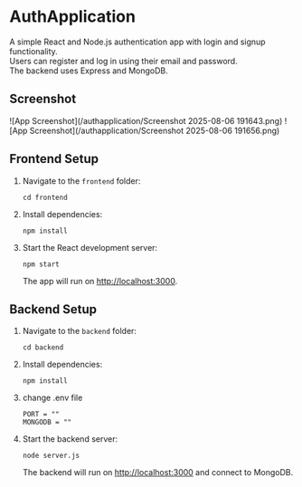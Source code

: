 # AuthApplication

A simple React and Node.js authentication app with login and signup functionality.  
Users can register and log in using their email and password.  
The backend uses Express and MongoDB.

## Screenshot

![App Screenshot](/authapplication/Screenshot 2025-08-06 191643.png)
![App Screenshot](/authapplication/Screenshot 2025-08-06 191656.png)

## Frontend Setup

1. Navigate to the `frontend` folder:
   ```
   cd frontend
   ```
2. Install dependencies:
   ```
   npm install
   ```
3. Start the React development server:
   ```
   npm start
   ```
   The app will run on [http://localhost:3000](http://localhost:3000).

## Backend Setup

1. Navigate to the `backend` folder:
   ```
   cd backend
   ```
2. Install dependencies:
   ```
   npm install
   ```
3. change .env file
   ```
   PORT = ""
   MONGODB = ""
   
4. Start the backend server:
   ```
   node server.js
   ```
   The backend will run on [http://localhost:3000](http://localhost:3000) and connect to MongoDB.
